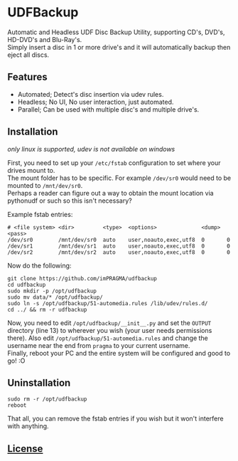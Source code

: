 # UDFBackup
Automatic and Headless UDF Disc Backup Utility, supporting CD's, DVD's, HD-DVD's and Blu-Ray's.  
Simply insert a disc in 1 or more drive's and it will automatically backup then eject all discs.

## Features
- Automated; Detect's disc insertion via udev rules.
- Headless; No UI, No user interaction, just automated.
- Parallel; Can be used with multiple disc's and multiple drive's.

## Installation
*only linux is supported, udev is not available on windows*

First, you need to set up your `/etc/fstab` configuration to set where your drives mount to.  
The mount folder has to be specific. For example `/dev/sr0` would need to be mounted to `/mnt/dev/sr0`.  
Perhaps a reader can figure out a way to obtain the mount location via pythonudf or such so this isn't necessary?

Example fstab entries:

```
# <file system> <dir>         <type>  <options>              <dump>  <pass>
/dev/sr0        /mnt/dev/sr0  auto    user,noauto,exec,utf8  0       0
/dev/sr1        /mnt/dev/sr1  auto    user,noauto,exec,utf8  0       0
/dev/sr2        /mnt/dev/sr2  auto    user,noauto,exec,utf8  0       0
```

Now do the following:
```
git clone https://github.com/imPRAGMA/udfbackup
cd udfbackup
sudo mkdir -p /opt/udfbackup
sudo mv data/* /opt/udfbackup/
sudo ln -s /opt/udfbackup/51-automedia.rules /lib/udev/rules.d/
cd ../ && rm -r udfbackup
```

Now, you need to edit `/opt/udfbackup/__init__.py` and set the `OUTPUT` directory (line 13) to wherever you wish (your user needs permissions there). Also edit `/opt/udfbackup/51-automedia.rules` and change the username near the end from `pragma` to your current username.  
Finally, reboot your PC and the entire system will be configured and good to go! :O

## Uninstallation
```
sudo rm -r /opt/udfbackup
reboot
```
That all, you can remove the fstab entries if you wish but it won't interfere with anything.

## [License](LICENSE)